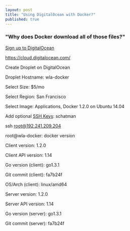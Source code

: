 ```yaml
---
layout: post
title: "Using DigitalOcean with Docker?"
published: true
---
```


### "Why does Docker download all of those files?"

[Sign up to DigitalOcean](https://www.digitalocean.com/?refcode=b83d4ac48a52)

https://cloud.digitalocean.com/

Create Droplet on DigitalOcean

Droplet Hostname: 
wla-docker

Select Size:
$5/mo

Select Region:
San Francisco

Select Image:
Applications, Docker 1.2.0 on Ubuntu 14.04

Add optional [SSH Keys](https://cloud.digitalocean.com/ssh_keys):
schatman

ssh root@192.241.209.204

root@wla-docker: docker version

Client version: 1.2.0

Client API version: 1.14

Go version (client): go1.3.1

Git commit (client): fa7b24f

OS/Arch (client): linux/amd64

Server version: 1.2.0

Server API version: 1.14

Go version (server): go1.3.1

Git commit (server): fa7b24f
